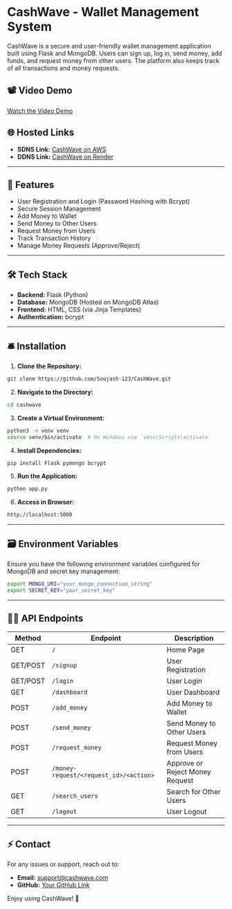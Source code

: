 # CashWave - Wallet Management System

CashWave is a secure and user-friendly wallet management application built using Flask and MongoDB. Users can sign up, log in, send money, add funds, and request money from other users. The platform also keeps track of all transactions and money requests.

## 📽️ Video Demo
[Watch the Video Demo](https://www.loom.com/share/2017772e60d54bd88d3b94276d5937f7)

## 🌐 Hosted Links
- **SDNS Link:** [CashWave on AWS](http://ec2-43-204-215-114.ap-south-1.compute.amazonaws.com:8000)
- **DDNS Link:** [CashWave on Render](https://cashwave.onrender.com)

---

## 🚀 Features
- User Registration and Login (Password Hashing with Bcrypt)
- Secure Session Management
- Add Money to Wallet
- Send Money to Other Users
- Request Money from Users
- Track Transaction History
- Manage Money Requests (Approve/Reject)

---

## 🛠️ Tech Stack
- **Backend:** Flask (Python)
- **Database:** MongoDB (Hosted on MongoDB Atlas)
- **Frontend:** HTML, CSS (via Jinja Templates)
- **Authentication:** bcrypt

---

## 🛎️ Installation

1. **Clone the Repository:**
```bash
git clone https://github.com/Soujash-123/CashWave.git
```

2. **Navigate to the Directory:**
```bash
cd cashwave
```

3. **Create a Virtual Environment:**
```bash
python3 -m venv venv
source venv/bin/activate  # On Windows use `venv\Scripts\activate`
```

4. **Install Dependencies:**
```bash
pip install Flask pymongo bcrypt
```

5. **Run the Application:**
```bash
python app.py
```

6. **Access in Browser:**
```bash
http://localhost:5000
```

---

## 🗃️ Environment Variables
Ensure you have the following environment variables configured for MongoDB and secret key management:
```bash
export MONGO_URI="your_mongo_connection_string"
export SECRET_KEY="your_secret_key"
```

---

## 🧑‍💻 API Endpoints

| Method | Endpoint              | Description                    |
|---------|-----------------------|--------------------------------|
| GET     | `/`                   | Home Page                     |
| GET/POST| `/signup`             | User Registration              |
| GET/POST| `/login`              | User Login                     |
| GET     | `/dashboard`          | User Dashboard                 |
| POST    | `/add_money`          | Add Money to Wallet            |
| POST    | `/send_money`         | Send Money to Other Users      |
| POST    | `/request_money`      | Request Money from Users       |
| POST    | `/money-request/<request_id>/<action>` | Approve or Reject Money Request |
| GET     | `/search_users`       | Search for Other Users         |
| GET     | `/logout`             | User Logout                    |

---

## ⚡ Contact
For any issues or support, reach out to:
- **Email:** support@cashwave.com
- **GitHub:** [Your GitHub Link](https://github.com/yourusername/cashwave)

Enjoy using CashWave! 💸


